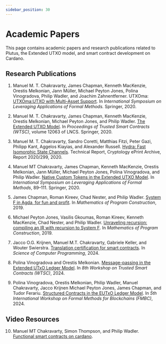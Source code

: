 ```yaml
---
sidebar_position: 30
---
```


# Academic Papers

This page contains academic papers and research publications related to Plutus, the Extended UTXO model, and smart contract development on Cardano.

## Research Publications

1. Manuel M. T. Chakravarty, James Chapman, Kenneth MacKenzie, Orestis Melkonian, Jann Müller, Michael Peyton Jones, Polina Vinogradova, Philip Wadler, and Joachim Zahnentferner. UTXOma: [UTXOma:UTXO with Multi-Asset Support](https://iohk.io/en/research/library/papers/utxomautxo-with-multi-asset-support/). In *International Symposium on Leveraging Applications of Formal Methods.* Springer, 2020.

2. Manuel M. T. Chakravarty, James Chapman, Kenneth MacKenzie, Orestis Melkonian, Michael Peyton Jones, and Philip Wadler. [The Extended UTXO Model](https://iohk.io/en/research/library/papers/the-extended-utxo-model/). In *Proceedings of Trusted Smart Contracts (WTSC)*, volume 12063 of LNCS. Springer, 2020.

3. Manuel M. T. Chakravarty, Sandro Coretti, Matthias Fitzi, Peter Gazi, Philipp Kant, Aggelos Kiayias, and Alexander Russell. [Hydra: Fast Isomorphic State Channels](https://eprint.iacr.org/2020/299). Technical Report, Cryptology ePrint Archive, Report 2020/299, 2020.

4. Manuel MT Chakravarty, James Chapman, Kenneth MacKenzie, Orestis Melkonian, Jann Müller, Michael Peyton Jones, Polina Vinogradova, and Philip Wadler. [Native Custom Tokens in the Extended UTXO Model](https://iohk.io/en/research/library/papers/native-custom-tokens-in-the-extended-utxo-model/). In *International Symposium on Leveraging Applications of Formal Methods*, 89–111. Springer, 2020.

5. James Chapman, Roman Kireev, Chad Nester, and Philip Wadler. [System F in Agda, for fun and profit](https://iohk.io/en/research/library/papers/system-f-in-agda-for-fun-and-profit/). In *Mathematics of Program Construction*, 2019.

6. Michael Peyton Jones, Vasilis Gkoumas, Roman Kireev, Kenneth MacKenzie, Chad Nester, and Philip Wadler. [Unraveling recursion: compiling an IR with recursion to System F](https://iohk.io/en/research/library/papers/unraveling-recursion-compiling-an-ir-with-recursion-to-system-f/). In *Mathematics of Program Construction*, 2019.

7. Jacco O.G. Krijnen, Manuel M.T. Chakravarty, Gabriele Keller, and Wouter Swierstra. [Translation certification for smart contracts](https://webspace.science.uu.nl/~swier004/publications/2024-scp.pdf). In *Science of Computer Programming*, 2024.

8. Polina Vinogradova and Orestis Melkonian. [Message-passing in the Extended UTxO Ledger Model](https://iohk.io/en/research/library/papers/message-passing-in-the-extended-utxo-ledger-model/). In *8th Workshop on Trusted Smart Contracts (WTSC)*, 2024.

9. Polina Vinogradova, Orestis Melkonian, Philip Wadler, Manuel Chakravarty, Jacco Krijnen Michael Peyton Jones, James Chapman, and Tudor Ferariu. [Structured Contracts in the EUTxO Ledger Model](https://iohk.io/en/research/library/papers/structured-contracts-in-the-eutxo-ledger-model/). In *5th International Workshop on Formal Methods for Blockchains (FMBC)*, 2024.

## Video Resources

10. Manuel MT Chakravarty, Simon Thompson, and Philip Wadler. [Functional smart contracts on cardano](https://www.youtube.com/watch?v=MpWeg6Fg0t8).